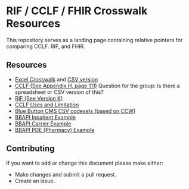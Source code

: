 RIF / CCLF / FHIR Crosswalk Resources
=====================================

This repository serves as a landing page containing relative pointers for comparing CCLF. RIF, and FHIR.

Resources
---------

* [Excel Crosswalk](https://github.com/TransparentHealth/cclf-rif/blob/master/RIF-Medicare%20Blue%20Button_CARIN.xlsx) and [CSV version](https://github.com/TransparentHealth/cclf-rif/blob/master/rif-bb-cclf.csv)
* [CCLF (See Appendix H, page 111)](https://www.cms.gov/Medicare/Medicare-Fee-for-Service-Payment/sharedsavingsprogram/Downloads/MSSP-Reference-Table.PDF)  Question for the group: Is there a spreadsheet or CSV version of this?
* [RIF (See Version K)](https://www.ccwdata.org/web/guest/data-dictionaries)
* [CCLF Uses and Limitation](https://pb22817.salientcloud.com/resources/CCLF_Uses_and_Limitations_v3.pdf)
* [Blue Button CMS CSV codesets (based on CCW)](https://github.com/CMSgov/bluebutton-csv-codesets)
* [BBAPI Inpatient Example](https://github.com/TransparentHealth/cclf-rif/blob/master/inpatient.json)
* [BBAPI Carrier Example](https://github.com/TransparentHealth/cclf-rif/blob/master/carrier.json)
* [BBAPI PDE (Pharmacy) Example](https://github.com/TransparentHealth/cclf-rif/blob/master/pde.json)


Contributing
------------

If you want to add or change this document please make either: 

* Make changes and submit a pull request.
* Create an issue.
